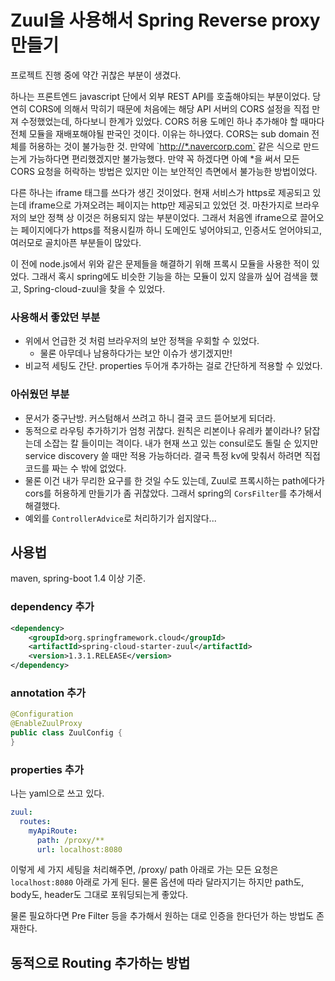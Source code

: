 # Zuul을 사용해서 Spring Reverse proxy 만들기

프로젝트 진행 중에 약간 귀찮은 부분이 생겼다.

하나는 프론트엔드 javascript 단에서 외부 REST API를 호출해야되는 부분이었다. 당연히 CORS에 의해서 막히기 때문에 처음에는 해당 API 서버의 CORS 설정을 직접 만져 수정했었는데, 하다보니 한계가 있었다. CORS 허용 도메인 하나 추가해야 할 때마다 전체 모듈을 재배포해야될 판국인 것이다. 이유는 하나였다. CORS는 sub domain 전체를 허용하는 것이 불가능한 것. 만약에 \`[http://\*.navercorp.com\`](http://*.navercorp.com`) 같은 식으로 만드는게 가능하다면 편리했겠지만 불가능했다. 만약 꼭 하겠다면 아예 \*을 써서 모든 CORS 요청을 허락하는 방법은 있지만 이는 보안적인 측면에서 불가능한 방법이었다.

다른 하나는 iframe 태그를 쓰다가 생긴 것이었다. 현재 서비스가 https로 제공되고 있는데 iframe으로 가져오려는 페이지는 http만 제공되고 있었던 것. 마찬가지로 브라우저의 보안 정책 상 이것은 허용되지 않는 부분이었다. 그래서 처음엔 iframe으로 끌어오는 페이지에다가 https를 적용시킬까 하니 도메인도 넣어야되고, 인증서도 얻어야되고, 여러모로 골치아픈 부분들이 많았다.

이 전에 node.js에서 위와 같은 문제들을 해결하기 위해 프록시 모듈을 사용한 적이 있었다. 그래서 혹시 spring에도 비슷한 기능을 하는 모듈이 있지 않을까 싶어 검색을 했고, Spring-cloud-zuul을 찾을 수 있었다.

### 사용해서 좋았던 부분

* 위에서 언급한 것 처럼 브라우저의 보안 정책을 우회할 수 있었다.
  * 물론 아무데나 남용하다가는 보안 이슈가 생기겠지만!
* 비교적 세팅도 간단. properties 두어개 추가하는 걸로 간단하게 적용할 수 있었다.

### 아쉬웠던 부분

* 문서가 중구난방. 커스텀해서 쓰려고 하니 결국 코드 뜯어보게 되더라.
* 동적으로 라우팅 추가하기가 엄청 귀찮다. 원칙은 리본이나 유레카 붙이라나? 닭잡는데 소잡는 칼 들이미는 격이다. 내가 현재 쓰고 있는 consul로도 돌릴 순 있지만 service discovery 쓸 때만 적용 가능하더라. 결국 특정 kv에 맞춰서 하려면 직접 코드를 짜는 수 밖에 없었다.
* 물론 이건 내가 무리한 요구를 한 것일 수도 있는데, Zuul로 프록시하는 path에다가 cors를 허용하게 만들기가 좀 귀찮았다. 그래서 spring의 `CorsFilter`를 추가해서 해결했다.
* 예외를 `ControllerAdvice`로 처리하기가 쉽지않다...

## 사용법

maven, spring-boot 1.4 이상 기준.

### dependency 추가

```xml
<dependency>
    <groupId>org.springframework.cloud</groupId>
    <artifactId>spring-cloud-starter-zuul</artifactId>
    <version>1.3.1.RELEASE</version>
</dependency>
```

### annotation 추가

```java
@Configuration
@EnableZuulProxy
public class ZuulConfig {
}
```

### properties 추가

나는 yaml으로 쓰고 있다.

```yaml
zuul:
  routes:
    myApiRoute:
      path: /proxy/**
      url: localhost:8080
```

이렇게 세 가지 세팅을 처리해주면, /proxy/ path 아래로 가는 모든 요청은 `localhost:8080` 아래로 가게 된다. 물론 옵션에 따라 달라지기는 하지만 path도, body도, header도 그대로 포워딩되는게 좋았다.

물론 필요하다면 Pre Filter 등을 추가해서 원하는 대로 인증을 한다던가 하는 방법도 존재한다.

## 동적으로 Routing 추가하는 방법



